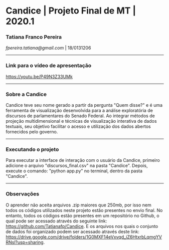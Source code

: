 # Candice | Projeto Final de MT | 2020.1

### **Tatiana Franco Pereira**
_fpereira.tatiana@gmail.com_ | 18/0131206

---

### **Link para o vídeo de apresentação** 

https://youtu.be/P49N3Z33UMk


---

### **Sobre a Candice**

Candice teve seu nome gerado a partir da pergunta "Quem disse?" e é uma ferramenta de visualização desenvolvida para a análise exploratória de discursos de parlamentares do Senado Federal. Ao integrar métodos de projeção multidimensional e técnicas de visualização interativa de dados textuais, seu objetivo facilitar o acesso e utilização dos dados abertos fornecidos pelo governo.

---

### **Executando o projeto**

Para executar a interface de interação com o usuário da Candice, primeiro adicione o arquivo "discursos_final.csv" na pasta "Candice". Depois, execute o comando: "python app.py" no terminal, dentro da pasta "Candice".

---

### **Observações**

O aprender não aceita arquivos .zip maiores que 250mb, por isso nem todos os códigos utilizados neste projeto estão presentes no envio final. No entanto, todos os códigos estão presentes em um repositório no Github, o qual pode ser acessado através do seguinte link: https://github.com/Tatianafp/Candice. E os arquivos nos quais o conjunto de dados foi organizado podem ser acessado através deste link: https://drive.google.com/drive/folders/1G0MXF14eVxvqd_iZ6HtxrbLqmgYVRNsl?usp=sharing. 



